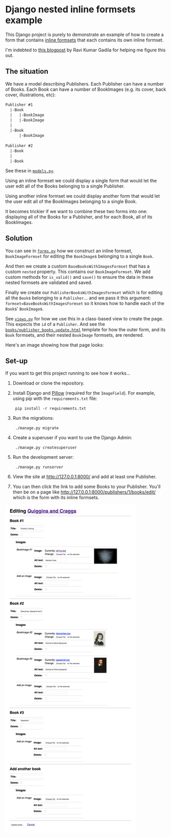 # Django nested inline formsets example

This Django project is purely to demonstrate an example of how to create a form that contains [inline formsets][if] that each contains its own inline formset.

I'm indebted to [this blogpost][post] by Ravi Kumar Gadila for helping me figure this out.

[if]: https://docs.djangoproject.com/en/2.0/topics/forms/modelforms/#inline-formsets
[post]: https://micropyramid.com/blog/how-to-use-nested-formsets-in-django/

## The situation

We have a model describing Publishers. Each Publisher can have a number of Books. Each Book can have a number of BookImages (e.g. its cover, back cover, illustrations, etc):

    Publisher #1
      |-Book
      |   |-BookImage
      |   |-BookImage
      |
      |-Book
          |-BookImage

    Publisher #2
      |-Book
      |
      |-Book

See these in [`models.py`][models].

Using an inline formset we could display a single form that would let the user edit all of the Books belonging to a single Publisher.

Using another inline formset we could display another form that would let the user edit all of the BookImages belonging to a single Book.

It becomes trickier if we want to combine these two forms into one: displaying all of the Books for a Publisher, and for each Book, all of its BookImages.

## Solution

You can see in [`forms.py`][forms] how we construct an inline formset, `BookImageFormset` for editing the `BookImage`s belonging to a single `Book`.

And then we create a custom `BaseBooksWithImagesFormset` that has a custom `nested` property. This contains our `BookImageFormset`. We add custom methods for `is_valid()` and `save()` to ensure the data in these nested formsets are validated and saved.

Finally we create our `PublisherBooksWithImagesFormset` which is for editing all the `Book`s belonging to a `Publisher`... and we pass it this argument: `formset=BaseBooksWithImagesFormset` so it knows how to handle each of the `Book`s' `BookImage`s.

See [`views.py`][views] for how we use this in a class-based view to create the page. This expects the `id` of a `Publisher`. And see the [`books/publisher_books_update.html`][template] template for how the outer form, and its `Book` formsets, and their nested `BookImage` formsets, are rendered.

[models]: publishing/books/models.py
[forms]: publishing/books/forms.py
[views]: publishing/books/views.py
[template]: publishing/books/templates/books/publisher_books_update.html

Here's an image showing how that page looks:


## Set-up

If you want to get this project running to see how it works...

1. Download or clone the repository.

2. Install Django and [Pillow](https://pillow.readthedocs.io/en/latest/) (required for the `ImageField`). For example, using pip with the `requirements.txt` file:

		pip install -r requirements.txt

3. Run the migrations:

		./manage.py migrate

4. Create a superuser if you want to use the Django Admin:

		./manage.py createsuperuser

5. Run the development server:

		./manage.py runserver

6. View the site at http://127.0.0.1:8000/  and add at least one Publisher.

7. You can then click the link to add some Books to your Publisher. You'll then be on a page like http://127.0.0.1:8000/publishers/1/books/edit/ which is the form with its inline formsets.

![](example.png?raw=true)
